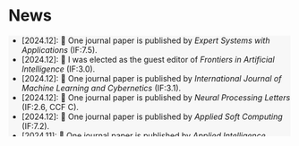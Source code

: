 # <i class="fas fa-rss "></i> News

<ul style="width: auto; height: 180px; overflow: auto; background-color: #F7F7F7">
	<li>[2024.12]: 🎉  One journal paper is published by <i> Expert Systems with Applications </i> (IF:7.5). 
	</li>
	<li>[2024.12]: 🎉  I was elected as the guest editor of  <i> Frontiers in Artificial Intelligence </i> (IF:3.0). 
	</li>
	<li>[2024.12]: 🎉  One journal paper is published by <i> International Journal of Machine Learning and Cybernetics </i> (IF:3.1).
	</li>
	<li>[2024.12]: 🎉  One journal paper is published by <i> Neural Processing Letters </i> (IF:2.6, CCF C).
	</li>
	<li>[2024.12]: 🎉  One journal paper is published by <i> Applied Soft Computing </i> (IF:7.2).
	</li>
	<li>[2024.11]: 🎉  One journal paper is published by <i> Applied Intelligence</i> (IF:3.4).
	</li>
	<li>[2024.11]: 🎉  入选为四川省计算机学会青少年信息科技专委会.
	</li>
	<li>[2024.10]: 🎉  One journal paper is published by <i> Information Fusion</i> (IF:14.7).
	</li>
	<li>[2024.10]: 🎉  当选为四川省城乡数智中医委员会副秘书长.
	</li>
	<li>[2024.10]: 🎉  One journal paper is published by <i> Knowledge-Based Systems</i> (IF:7.2).
	</li>
	<li>[2024.10]: 🎉  One journal paper is published by <i> Engineering Applications of Artificial Intelligence</i> (IF:7.5).
	</li>
	<li>[2024.10]: 🎉  One journal paper is published by <i> Applied Soft Computing </i> (IF:7.2).
	</li>
	<li>[2024.08]: 🎉  A book is Officially  Available on IGI Global.
	</li>
	<li>[2024.07]: 🎉  入选为中国粒计算与知识发现专委会委员.
	</li>
	<li>[2024.07]: 🎉  One journal paper is published by <i> Information Fusion</i> (IF:14.7).
	</li>
	<li>[2024.06]: 🎉  One journal paper is published by <i> ACM Transactions on Intelligent Systems and Technology</i> (IF:5.0).
	</li>
	<li>[2024.05]: 🎉  One journal paper is published by <i> International Journal of Fuzzy Systems</i> (IF:4.3).
	</li>
	<li>[2024.05]: 🎉 One journal paper is accepted by <i> IEEE Transactions on Fuzzy Systems</i> (IF:11.9)
	</li>
	<li>[2024.04]: 🎉  One journal paper is published by <i> International Journal of Fuzzy Systems</i> (IF:4.3).
	</li>
	<li>[2024.02]: 🎉  One journal paper is published by <i> Information Fusion</i> (IF:18.6).
	</li>
	<li>[2023.12]: 🎉  荣获西南交通大学2023年度优秀博士论文
	</li>
	<li>[2023.11]: 🎉  当选为中国中医药信息学会人工智能分会理事.
	</li>
	<li>[2023.11]: 🎉  One journal paper is published by <i> Information Fusion</i> (IF:18.6).
	</li>
	<li>[2023.10]: 🎉 荣获2023年度ACM Chengdu Chapter优秀博士论文奖（提名奖).
	</li>
	<li>[2023.10]: 🎉 One journal paper is published by <i> International Journal of Approximate Reasoning</i>  (IF:3.9).
	</li>
	<li>[2023.08]: 🎉入选中国人工智能学会机器学习专业委员会通信委员.
        </li>
	<li>[2023.07]: 🎉 One journal paper is accepted by <i> International Journal of Machine Learning and Cybernetics</i> (IF:5.6).
	</li>
	<li>[2023.06]: 🎉 One journal paper is accepted by <i> Information Fusion</i> (IF:18.6).
	</li>
	<li>[2023.01]: 🎉 One journal paper is accepted by <i> ACM Transactions on Knowledge Discovery from Data</i> (IF:4.157).
	</li>
	<li>[2022.11]: 🎉 One journal paper is accepted by <i> IEEE Transactions on Fuzzy Systems</i> (IF:11.9)
	</li>
</ul>
